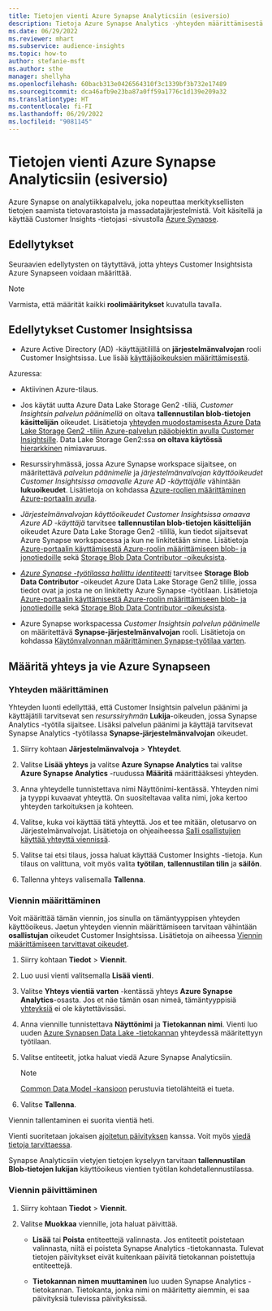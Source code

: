 ```yaml
---
title: Tietojen vienti Azure Synapse Analyticsiin (esiversio)
description: Tietoja Azure Synapse Analytics -yhteyden määrittämisestä.
ms.date: 06/29/2022
ms.reviewer: mhart
ms.subservice: audience-insights
ms.topic: how-to
author: stefanie-msft
ms.author: sthe
manager: shellyha
ms.openlocfilehash: 60bacb313e0426564310f3c1339bf3b732e17489
ms.sourcegitcommit: dca46afb9e23ba87a0ff59a1776c1d139e209a32
ms.translationtype: HT
ms.contentlocale: fi-FI
ms.lasthandoff: 06/29/2022
ms.locfileid: "9081145"
---
```

# <a name="export-data-to-azure-synapse-analytics-preview"></a>Tietojen vienti Azure Synapse Analyticsiin (esiversio)

Azure Synapse on analytiikkapalvelu, joka nopeuttaa merkityksellisten tietojen saamista tietovarastoista ja massadatajärjestelmistä. Voit käsitellä ja käyttää Customer Insights -tietojasi -sivustolla [Azure Synapse](/azure/synapse-analytics/overview-what-is).

## <a name="prerequisites"></a>Edellytykset

Seuraavien edellytysten on täytyttävä, jotta yhteys Customer Insightsista Azure Synapseen voidaan määrittää.

> [!NOTE]
> Varmista, että määrität kaikki **roolimääritykset** kuvatulla tavalla.  

## <a name="prerequisites-in-customer-insights"></a>Edellytykset Customer Insightsissa

* Azure Active Directory (AD) -käyttäjätilillä on **järjestelmänvalvojan** rooli Customer Insightsissa. Lue lisää [käyttäjäoikeuksien määrittämisestä](permissions.md#assign-roles-and-permissions).

Azuressa: 

- Aktiivinen Azure-tilaus.

- Jos käytät uutta Azure Data Lake Storage Gen2 -tiliä, *Customer Insightsin palvelun päänimellä* on oltava **tallennustilan blob-tietojen käsittelijän** oikeudet. Lisätietoja [yhteyden muodostamisesta Azure Data Lake Storage Gen2 -tiliin Azure-palvelun pääobjektin avulla Customer Insightsille](connect-service-principal.md). Data Lake Storage Gen2:ssa **on oltava käytössä** [hierarkkinen](/azure/storage/blobs/data-lake-storage-namespace) nimiavaruus.

- Resurssiryhmässä, jossa Azure Synapse workspace sijaitsee, on määritettävä *palvelun päänimelle* ja *järjestelmänvalvojan käyttöoikeudet Customer Insightsissa omaavalle Azure AD -käyttäjälle* vähintään **lukuoikeudet**. Lisätietoja on kohdassa [Azure-roolien määrittäminen Azure-portaalin avulla](/azure/role-based-access-control/role-assignments-portal).

- *Järjestelmänvalvojan käyttöoikeudet Customer Insightsissa omaava Azure AD -käyttäjä* tarvitsee **tallennustilan blob-tietojen käsittelijän** oikeudet Azure Data Lake Storage Gen2 -tilillä, kun tiedot sijaitsevat Azure Synapse workspacessa ja kun ne linkitetään sinne. Lisätietoja [Azure-portaalin käyttämisestä Azure-roolin määrittämiseen blob- ja jonotiedoille](/azure/storage/common/storage-auth-aad-rbac-portal) sekä [Storage Blob Data Contributor -oikeuksista](/azure/role-based-access-control/built-in-roles#storage-blob-data-contributor).

- *[Azure Synapse -työtilassa hallittu identiteetti](/azure/synapse-analytics/security/synapse-workspace-managed-identity)* tarvitsee **Storage Blob Data Contributor** -oikeudet Azure Data Lake Storage Gen2 tilille, jossa tiedot ovat ja josta ne on linkitetty Azure Synapse -työtilaan. Lisätietoja [Azure-portaalin käyttämisestä Azure-roolin määrittämiseen blob- ja jonotiedoille](/azure/storage/common/storage-auth-aad-rbac-portal) sekä [Storage Blob Data Contributor -oikeuksista](/azure/role-based-access-control/built-in-roles#storage-blob-data-contributor).

- Azure Synapse workspacessa *Customer Insightsin palvelun päänimelle* on määritettävä **Synapse-järjestelmänvalvojan** rooli. Lisätietoja on kohdassa [Käytönvalvonnan määrittäminen Synapse-työtilaa varten](/azure/synapse-analytics/security/how-to-set-up-access-control).

## <a name="set-up-the-connection-and-export-to-azure-synapse"></a>Määritä yhteys ja vie Azure Synapseen

### <a name="configure-a-connection"></a>Yhteyden määrittäminen

Yhteyden luonti edellyttää, että Customer Insightsin palvelun päänimi ja käyttäjätili tarvitsevat sen *resurssiryhmän* **Lukija**-oikeuden, jossa Synapse Analytics -työtila sijaitsee. Lisäksi palvelun päänimi ja käyttäjä tarvitsevat Synapse Analytics -työtilassa **Synapse-järjestelmänvalvojan** oikeudet. 

1. Siirry kohtaan **Järjestelmänvalvoja** > **Yhteydet**.

1. Valitse **Lisää yhteys** ja valitse **Azure Synapse Analytics** tai valitse **Azure Synapse Analytics** -ruudussa **Määritä** määrittääksesi yhteyden.

1. Anna yhteydelle tunnistettava nimi Näyttönimi-kentässä. Yhteyden nimi ja tyyppi kuvaavat yhteyttä. On suositeltavaa valita nimi, joka kertoo yhteyden tarkoituksen ja kohteen.

1. Valitse, kuka voi käyttää tätä yhteyttä. Jos et tee mitään, oletusarvo on Järjestelmänvalvojat. Lisätietoja on ohjeaiheessa [Salli osallistujien käyttää yhteyttä viennissä](connections.md#allow-contributors-to-use-a-connection-for-exports).

1. Valitse tai etsi tilaus, jossa haluat käyttää Customer Insights -tietoja. Kun tilaus on valittuna, voit myös valita **työtilan**, **tallennustilan tilin** ja **säilön**.

1. Tallenna yhteys valisemalla **Tallenna**.

### <a name="configure-an-export"></a>Viennin määrittäminen

Voit määrittää tämän viennin, jos sinulla on tämäntyyppisen yhteyden käyttöoikeus. Jaetun yhteyden viennin määrittämiseen tarvitaan vähintään **osallistujan** oikeudet Customer Insightsissa. Lisätietoja on aiheessa [Viennin määrittämiseen tarvittavat oikeudet](export-destinations.md#set-up-a-new-export).

1. Siirry kohtaan **Tiedot** > **Viennit**.

1. Luo uusi vienti valitsemalla **Lisää vienti**.

1. Valitse **Yhteys vientiä varten** -kentässä yhteys **Azure Synapse Analytics**-osasta. Jos et näe tämän osan nimeä, tämäntyyppisiä [yhteyksiä](connections.md) ei ole käytettävissäsi.

1. Anna viennille tunnistettava **Näyttönimi** ja **Tietokannan nimi**. Vienti luo uuden [Azure Synapsen Data Lake -tietokannan](/azure/synapse-analytics/database-designer/concepts-lake-database) yhteydessä määritettyyn työtilaan.

1. Valitse entiteetit, jotka haluat viedä Azure Synapse Analyticsiin.
   > [!NOTE]
   > [Common Data Model -kansioon](connect-common-data-model.md) perustuvia tietolähteitä ei tueta.

1. Valitse **Tallenna**.

Viennin tallentaminen ei suorita vientiä heti.

Vienti suoritetaan jokaisen [ajoitetun päivityksen](system.md#schedule-tab) kanssa. Voit myös [viedä tietoja tarvittaessa](export-destinations.md#run-exports-on-demand).

Synapse Analyticsiin vietyjen tietojen kyselyyn tarvitaan **tallennustilan Blob-tietojen lukijan** käyttöoikeus vientien työtilan kohdetallennustilassa. 

### <a name="update-an-export"></a>Viennin päivittäminen

1. Siirry kohtaan **Tiedot** > **Viennit**.

1. Valitse **Muokkaa** viennille, jota haluat päivittää.

   - **Lisää** tai **Poista** entiteettejä valinnasta. Jos entiteetit poistetaan valinnasta, niitä ei poisteta Synapse Analytics -tietokannasta. Tulevat tietojen päivitykset eivät kuitenkaan päivitä tietokannan poistettuja entiteettejä.

   - **Tietokannan nimen muuttaminen** luo uuden Synapse Analytics -tietokannan. Tietokanta, jonka nimi on määritetty aiemmin, ei saa päivityksiä tulevissa päivityksissä.
